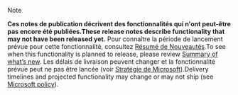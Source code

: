  > [!NOTE]
 >  <span data-ttu-id="a4a4c-101">**Ces notes de publication décrivent des fonctionnalités qui n'ont peut-être pas encore été publiées.**</span><span class="sxs-lookup"><span data-stu-id="a4a4c-101">**These release notes describe functionality that may not have been released yet.**</span></span>
<span data-ttu-id="a4a4c-102">Pour connaître la période de lancement prévue pour cette fonctionnalité, consultez [Résumé de Nouveautés](/business-applications-release-notes/October18/dynamics365-finance-operations/planned-features).</span><span class="sxs-lookup"><span data-stu-id="a4a4c-102">To see when this functionality is planned to release, please review [Summary of what’s new](/business-applications-release-notes/October18/dynamics365-finance-operations/planned-features).</span></span> <span data-ttu-id="a4a4c-103">Les délais de livraison peuvent changer et la fonctionnalité prévue peut ne pas être lancée (voir [Stratégie de Microsoft](https://go.microsoft.com/fwlink/p/?linkid=2007332)).</span><span class="sxs-lookup"><span data-stu-id="a4a4c-103">Delivery timelines and projected functionality may change or may not ship (see [Microsoft policy](https://go.microsoft.com/fwlink/p/?linkid=2007332)).</span></span> 

